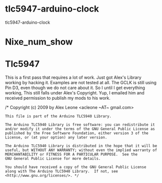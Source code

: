 tlc5947-arduino-clock
=====================

tlc5947-arduino-clock

Nixe_num_show
=============


Tlc5947
=======

This is a first pass that requires a lot of work.  Just got Alex's Library working by hacking it.  Examples are not tested at all. The GCLK is still using Pin D3, even though we do not care about it. So I until I get everything working, This still falls under Alex's Copyright.  Yup, I emailed him and received permission to publish my mods to his work.

/*  Copyright (c) 2009 by Alex Leone <acleone ~AT~ gmail.com>

    This file is part of the Arduino TLC5940 Library.

    The Arduino TLC5940 Library is free software: you can redistribute it
    and/or modify it under the terms of the GNU General Public License as
    published by the Free Software Foundation, either version 3 of the
    License, or (at your option) any later version.

    The Arduino TLC5940 Library is distributed in the hope that it will be
    useful, but WITHOUT ANY WARRANTY; without even the implied warranty of
    MERCHANTABILITY or FITNESS FOR A PARTICULAR PURPOSE.  See the
    GNU General Public License for more details.

    You should have received a copy of the GNU General Public License
    along with The Arduino TLC5940 Library.  If not, see
    <http://www.gnu.org/licenses/>. */

